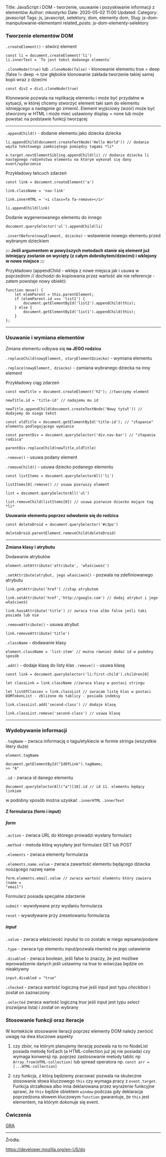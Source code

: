 Title: JavaScript i DOM - tworzenie, usuwanie i pozyskiwanie informacji z elementów
Author: mkostyrko
Date: 2020-05-02 11:00
Updated:
Category: javascript
Tags: js, javascript, selektory, dom, elementy dom, 
Slug: js-dom-manipulowanie-elementami 
related_posts: js-dom-elementy-selektory


### Tworzenie elementów DOM

`.createElement()` - stwórz element

    const li = document.createElement('li')
    li.innerText = `To jest tekst dodanego elementu`


`.cloneNode(true)` lub `.cloneNode(false)` - klonowanie elementu true = deep /false != deep
 -> tzw głębokie klonowanie zakłada tworzenie takiej samej kopii wraz z dziećmi 

    const div2 = div1.cloneNode(true)

Klonowanie pozwala na replikację elementu i może być przydatne w sytuacji, w której chcemy stworzyć element taki sam do elementu istniejącego a następnie go zmienić. Element wyjściowy (wzór) może być stworzony w HTML i może mieć ustawiony display = none lub może powstać na podstawie funkcji tworzącej

---

`.appendChild()` - dodanie elementu jako dziecka dziecka

    li.appendChild(document.createTextNode('Hello World')) // dodanie węzła tekstowego zamkniętego pomiędzy tagami *li*

    e.target.nextElementSibling.appendChild(li) // dodanie dziecka li następnego rodzeństwa elementu na którym wykonał się dany event/wydarzenie

Przykładowy łańcuch zdarzeń

    const link = document.createElement('a')

    link.className = 'nav-link'

    link.innerHTML = '<i class=fa fa-remove></i>'

    li.appendChild(link)


Dodanie wygenerowanego elementu do innego

    document.querySelector('ul').appendChild(li)

`.insertBefore(nowyElement, dziecko)` - wstawienie nowego elementu przed wybranym dzieckiem

**::: Jeśli argumentem w powyższych metodach stanie się element już istniejący zostanie on wycięty (z całym dobrobytem/dziećmi) i wklejony w nowe miejsce :::**

Przykładowo (appendChild - wkleja z nowe miejsca jak i usuwa w poprzednim // dochodzi do kopiowania przez wartość ale nie referencje - zatem powstaje nowy obiekt):

    function move() {
        let elemParent = this.parentElement;
        if (elemParent.id === 'list1') {
            document.getElementById('list2').appendChild(this);
        } else {
            document.getElementById('list1').appendChild(this);
        }
    };

---

### Usuwanie i wymiana elementów

Zmiana elementu odbywa się **na JEGO rodzicu**

`.replaceChild(nowyElement, staryElementDziecko)` - wymiana elementu

`.replace(nowyElement, dziecko)` - zamiana wybranego dziecka na inny element

Przykładowy ciąg zdarzeń

    const newTitle = document.createElement('h2'); //tworzymy element

    newTitle.id = 'title-id' // nadajemu mu id

    newTitle.appendChild(document.createTextNode('Nowy tytuł')) // dodajemy do niego tekst

    const oldTitle = document.getElementById('title-id'); // "złapanie" elementu podlegającego wymianie

    const parentDiv = document.querySelector('div.nav-bar') // "złapanie rodzica"

    parentDiv.replaceChild(newTitle,oldTitle)

`.remove()` - usuwa podany element

`.removeChild()` - usuwa dziecko podanego elementu

    const listItems = document.querySelectorAll('li')

    listItems[0].remove() // usuwa pierwszy element

    list = document.querySelectorAll('ul')

    list.removeChild(listItems[0]) // usuwa pierwsze dziecko mające tag *li*

**Usuwanie elementu poprzez odwołanie się do rodzica**

    const deleteDroid = document.querySelector('#c3po')

    deleteDroid.parentElement.removeChild(deleteDroid)

---

**Zmiana klasy i atrybutu**

Dodawanie atrybutów

    element.setAttribute('attribute', 'właściwość')

`.setAttribute(atrybut, jego właściwość)` - pozwala na zdefiniowanego atrybutu

    link.getAttribute('href') //złap atrybutem

    link.setAttribute('href','http://google.com') // dodaj atrybut i jego właściwość

    link.hassAttribute('title') // zwraca true albo false jeśli taki posiada lub nie

`.removeAttribute()` - usuwa atrybut

    link.removeAttribute('title')

`.className` - dodawanie klasy

    element.className = 'list-item' // można również dodać id w podobny sposób

`.add()` - dodaje klasę do listy klas
`.remove()` - usuwa klasę

    const link = document.querySelector('li:first-child').children[0]

    let classLink = link.className //zwraca klasy w postaci stringu

    let listOfClasses = link.classList // zwracam listę klas w postaci DOMTokenList - zbliżone do tablicy - posiada indeksy

    link.classList.add('second-class') // dodaje klasę

    link.classList.remove('second-class') // usuwa klasę

---

### Wydobywanie informacji

`.tagName` - zwraca informację o tagu/etykiecie w formie stringa (wszystkie litery duże)

    element.tagName

    document.getElementById("IdOfLink").tagName;
    >> "A"

`.id` - zwraca id danego elementu

    document.querySelectorAll("a")[10].id // id 11. elementu będący linkiem

 w podobny sposób można uzyskać `.innerHTML` `.innerText`

#### Z formularza (form i input)

##### form

`.action` - zwraca URL do którego prowadzi wysłany formularz

`.method` - metoda którą wysyłany jest formularz GET lub POST

`.elements` - zwraca elementy formularza

`.elements.name.value` - zwraca zawartość elementu będącego dziecka noszącego nazwę name

    form.elements.email.value // zwraca wartość elementu który zawiera (name = 
    "email")

Formularz posiada specjalne zdarzenie

`submit` - wywoływane przy wysłaniu formularza

`reset` - wywoływane przy zresetowaniu formularza

##### input

`.value` - zwraca właściwość inputu/ to co zostało w niego wpisane/podane

`.type` - zwraca typ elementu input/pozwala również na jego ustawienie

`.disabled` - zwraca boolean, jeśli false to znaczy, że jest możliwe wprowadzenie danych jeśli ustawimy na true to wówczas będzie on nieaktywny

    input.disabled = "true" 

`.checked` - zwraca wartość logiczną *true* jeśli input jest typu *checkbox* i został on zaznaczony

`.selected` zwraca wartość logiczną *true* jeśli input jest typu *select* (rozwijana lista) i został on wybrany

### Stosowanie funkcji oraz iteracje

W kontekście stosowanie iteracji poprzez elementy DOM należy zwrócić uwagę na dwa kluczowe aspekty 

1) czy zbiór, na którym planujemy iterację pozwala na to no NodeList posiada metodę forEach (a HTML-collection już jej nie posiada) czy wymaga konwersji np. poprzez zastosowanie metody tablic np `Array.from(HTML-collection)` lub spread operatora np. `const arr = [...HTML-collection]`

2) czy funkcja, z którą będziemy pracować pozwala na skuteczne stosowanie słowa kluczowego `this` czy wymaga pracy z `event.target`. Funkcja strzałkowa albo inna deklarowana przez wyrażenie funkcyjne sprawi, że `this` będzie obiektem `window` podczas gdy deklaracja poprzedzona słowem kluczowym `function` gwarantuje, że `this` jest elementem, na którym dokonuje się event.



### Ćwiczenia

[GRA](ttps://mtomchuck.github.io/monster-village/dist/)

---

Źródła:

https://developer.mozilla.org/en-US/do
